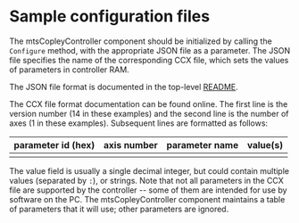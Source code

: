 # Sample configuration files

The mtsCopleyController component should be initialized by calling the `Configure` method, with the appropriate JSON file as a parameter. The JSON file specifies the name of the corresponding CCX file, which sets the values of parameters in controller RAM.

The JSON file format is documented in the top-level [README](/README.md).

The CCX file format documentation can be found online. The first line is the version number (14 in these examples) and the second line is the number of axes (1 in these examples). Subsequent lines are formatted as follows:

| parameter id (hex) | axis number | parameter name | value(s) |
|:-------------------|:------------|:---------------|:---------|
|                    |             |                |          |

The value field is usually a single decimal integer, but could contain multiple values (separated by `:`), or strings. Note that not all parameters in the CCX file are supported by the controller -- some of them are intended for use by software on the PC. The mtsCopleyController component  maintains a table of parameters that it will use; other parameters are ignored.
